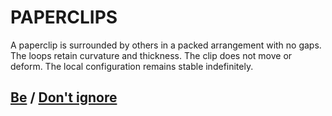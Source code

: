 # PAPERCLIPS

A paperclip is surrounded by others in a packed arrangement with no gaps. The loops retain curvature and thickness. The clip does not move or deform. The local configuration remains stable indefinitely.

## [Be](page-8ed1d6f2273dffdb) / [Don't ignore](page-743df35db19dfdcc)
